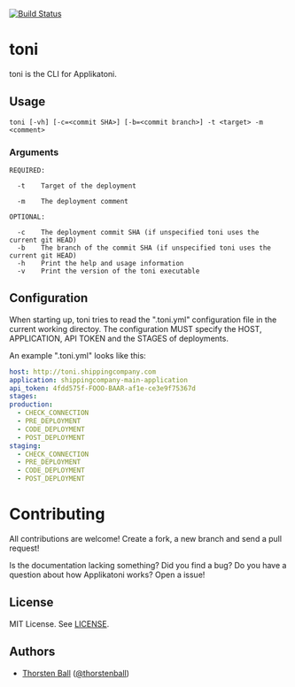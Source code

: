 [![Build Status](https://travis-ci.org/applikatoni/toni.svg?branch=master)](https://travis-ci.org/applikatoni/toni)

# toni

toni is the CLI for Applikatoni.

## Usage

    toni [-vh] [-c=<commit SHA>] [-b=<commit branch>] -t <target> -m <comment>

### Arguments

    REQUIRED:

      -t    Target of the deployment

      -m    The deployment comment

    OPTIONAL:

      -c    The deployment commit SHA (if unspecified toni uses the current git HEAD)
      -b    The branch of the commit SHA (if unspecified toni uses the current git HEAD)
      -h    Print the help and usage information
      -v    Print the version of the toni executable

## Configuration

When starting up, toni tries to read the ".toni.yml" configuration file in the
current working directoy. The configuration MUST specify the HOST, APPLICATION,
API TOKEN and the STAGES of deployments.

An example ".toni.yml" looks like this:

```yaml
host: http://toni.shippingcompany.com
application: shippingcompany-main-application
api_token: 4fdd575f-FOOO-BAAR-af1e-ce3e9f75367d
stages:
production:
  - CHECK_CONNECTION
  - PRE_DEPLOYMENT
  - CODE_DEPLOYMENT
  - POST_DEPLOYMENT
staging:
  - CHECK_CONNECTION
  - PRE_DEPLOYMENT
  - CODE_DEPLOYMENT
  - POST_DEPLOYMENT
```

# Contributing

All contributions are welcome! Create a fork, a new branch and send a pull
request!

Is the documentation lacking something? Did you find a bug? Do you have a
question about how Applikatoni works? Open a issue!


## License

MIT License. See [LICENSE](LICENSE).

## Authors
* [Thorsten Ball](https://github.com/mrnugget) ([@thorstenball](https://twitter.com/thorstenball))
